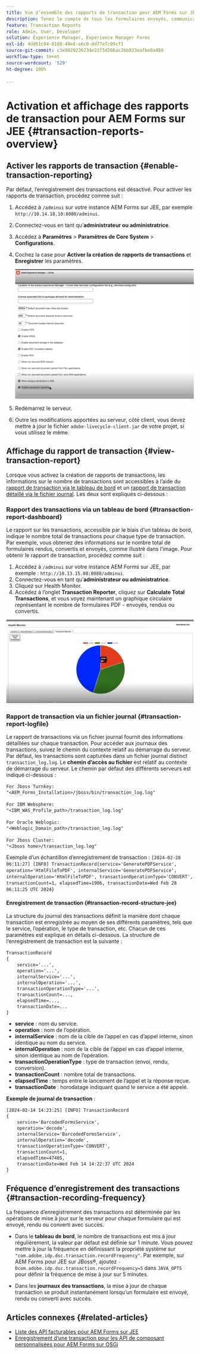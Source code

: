 ```yaml
---
title: Vue d’ensemble des rapports de transaction pour AEM Forms sur JEE
description: Tenez le compte de tous les formulaires envoyés, communications interactives générées, documents convertis dans un autre format, etc.
feature: Transaction Reports
role: Admin, User, Developer
solution: Experience Manager, Experience Manager Forms
exl-id: 4dd61c94-0108-49e8-a6c0-dd77e7c09cf1
source-git-commit: c3e9029236734e22f5d266ac26b923eafbe0a459
workflow-type: tm+mt
source-wordcount: '529'
ht-degree: 100%

---
```


# Activation et affichage des rapports de transaction pour AEM Forms sur JEE {#transaction-reports-overview}

<!--Transaction reports in AEM Forms on JEE let you keep a count of all transactions taken place on your AEM Forms deployment. The objective is to provide information about product usage and helps business stakeholders understand their digital processing volumes. Examples of a transaction include:

* Submission of a document
* Rendition of a document
* Conversion of a document from one file format to another 

For more information on what is considered a transaction, see [Billable APIs](../../forms/using/transaction-reports-billable-apis-jee.md). Transaction log helps you to gain information about the number of documents submitted, rendered, and converted.-->

## Activer les rapports de transaction {#enable-transaction-reporting}

Par défaut, l’enregistrement des transactions est désactivé. Pour activer les rapports de transaction, procédez comme suit :

1. Accédez à `/adminui` sur votre instance AEM Forms sur JEE, par exemple `http://10.14.18.10:8080/adminui`.
1. Connectez-vous en tant qu’**administrateur ou administratrice**.
1. Accédez à **Paramètres** > **Paramètres de Core System** > **Configurations**.
1. Cochez la case pour **Activer la création de rapports de transactions** et **Enregistrer** les paramètres.

   ![sample-transaction-report-jee](assets/enable-transaction-jee.png)

1. Redémarrez le serveur.
1. Outre les modifications apportées au serveur, côté client, vous devez mettre à jour le fichier `adobe-livecycle-client.jar` de votre projet, si vous utilisez le même.

<!--
* You can [enable transaction recording](../../forms/using/viewing-and-understanding-transaction-reports.md#setting-up-transaction-reports) from AEM Web Console. view transaction reports on author, processing, or publish instances. View transaction reports on author or processing instances for an aggregated sum of all transactions. View transaction reports on the publish instances for a count of all transactions that take place only on that publish instance from where the report is run.
-->

<!--Do not author content (Create adaptive forms, interactive communication, themes, and other authoring activities) and process documents (Use workflows, document services, and other processing activities) on the same AEM instance. Keep the transaction recording disabled for AEM Forms servers used to author content. Keep the transaction recording enabled for AEM Forms servers used to process documents.-->

## Affichage du rapport de transaction {#view-transaction-report}

Lorsque vous activez la création de rapports de transactions, les informations sur le nombre de transactions sont accessibles à l’aide du [rapport de transaction via le tableau de bord](#transaction-report-dashboard) et un [rapport de transaction détaillé via le fichier journal](#transaction-report-logfile). Les deux sont expliqués ci-dessous :

### Rapport des transactions via un tableau de bord {#transaction-report-dashboard}

Le rapport sur les transactions, accessible par le biais d’un tableau de bord, indique le nombre total de transactions pour chaque type de transaction. Par exemple, vous obtenez des informations sur le nombre total de formulaires rendus, convertis et envoyés, comme illustré dans l’image. Pour obtenir le rapport de transaction, procédez comme suit :

1. Accédez à `/adminui` sur votre instance AEM Forms sur JEE, par exemple : `http://10.13.15.08:8080/adminui`.
1. Connectez-vous en tant qu’**administrateur ou administratrice**.
1. Cliquez sur Health Monitor.
1. Accédez à l’onglet **Transaction Reporter**, cliquez sur **Calculate Total Transactions**, et vous voyez maintenant un graphique circulaire représentant le nombre de formulaires PDF - envoyés, rendus ou convertis.

![sample-transaction-report-jee](assets/transaction-piechart.png)


### Rapport de transaction via un fichier journal {#transaction-report-logfile}

Le rapport de transactions via un fichier journal fournit des informations détaillées sur chaque transaction. Pour accéder aux journaux des transactions, suivez le chemin du contexte relatif au démarrage du serveur. Par défaut, les transactions sont capturées dans un fichier journal distinct `transaction_log.log`. Le **chemin d’accès au fichier** est relatif au contexte de démarrage du serveur. Le chemin par défaut des différents serveurs est indiqué ci-dessous :

```
For Jboss Turnkey:
"<AEM_Forms_Installation>/jboss/bin/transaction_log.log"

For IBM Websphere: 
"<IBM_WAS_Profile_path>/transaction_log.log"

For Oracle Weblogic:
"<Weblogic_Domain_path>/transaction_log.log"

For Jboss Cluster:
"<Jboss home>/transaction_log.log"
```

Exemple d’un échantillon d’enregistrement de transaction :
`[2024-02-28 06:11:27] [INFO] TransactionRecord{service='GeneratePDFService', operation='HtmlFileToPDF', internalService='GeneratePDFService', internalOperation='HtmlFileToPDF', transactionOperationType='CONVERT', transactionCount=1, elapsedTime=1906, transactionDate=Wed Feb 28 06:11:25 UTC 2024}`

#### Enregistrement de transaction {#transaction-record-structure-jee}

La structure du journal des transactions définit la manière dont chaque transaction est enregistrée au moyen de ses différents paramètres, tels que le service, l’opération, le type de transaction, etc. Chacun de ces paramètres est expliqué en détails ci-dessous. La structure de l’enregistrement de transaction est la suivante :

```
TransactionRecord
{
    service='...', 
    operation='...', 
    internalService='...', 
    internalOperation='...', 
    transactionOperationType='...', 
    transactionCount=..., 
    elapsedTime=..., 
    transactionDate=...
}
```

* **service** : nom du service.
* **operation** : nom de l’opération.
* **internalService** : nom de la cible de l’appel en cas d’appel interne, sinon identique au nom du service.
* **internalOperation** : nom de la cible de l’appel en cas d’appel interne, sinon identique au nom de l’opération.
* **transactionOperationType** : type de transaction (envoi, rendu, conversion).
* **transactionCount** : nombre total de transactions.
* **elapsedTime** : temps entre le lancement de l’appel et la réponse reçue.
* **transactionDate** : horodatage indiquant quand le service a été appelé.

**Exemple de journal de transaction** :

```
[2024-02-14 14:23:25] [INFO] TransactionRecord
{
    service='BarcodedFormsService', 
    operation='decode', 
    internalService='BarcodedFormsService', 
    internalOperation='decode', 
    transactionOperationType='CONVERT', 
    transactionCount=1, 
    elapsedTime=47405, 
    transactionDate=Wed Feb 14 14:22:37 UTC 2024
}
```

## Fréquence d’enregistrement des transactions {#transaction-recording-frequency}

<!--Transaction persistence involves updating the total transaction count for SUBMIT, CONVERT, and RENDER operations on the server periodically: -->

La fréquence d’enregistrement des transactions est déterminée par les opérations de mise à jour sur le serveur pour chaque formulaire qui est envoyé, rendu ou converti avec succès.

* Dans le **tableau de bord**, le nombre de transactions est mis à jour régulièrement, la valeur par défaut est définie sur 1 minute. Vous pouvez mettre à jour la fréquence en définissant la propriété système sur `"com.adobe.idp.dsc.transaction.recordFrequency"`. Par exemple, sur AEM Forms pour JEE sur JBoss®, ajoutez `-Dcom.adobe.idp.dsc.transaction.recordFrequency=5` dans `JAVA_OPTS` pour définir la fréquence de mise à jour sur 5 minutes.

* Dans les **journaux des transactions**, la mise à jour de chaque transaction se produit instantanément lorsqu’un formulaire est envoyé, rendu ou converti avec succès.

<!-- A transaction remains in the buffer for a specified period (Flush Buffer time + Reverse replication time). By default, it takes approximately 90 seconds for the transaction count to reflect in the transaction report.

Actions like submitting a PDF Form, using Agent UI to preview an interactive communication, or using non-standard form submission methods are not accounted as transactions. AEM Forms provides an API to record such transactions. Call the API from your custom implementations to record a transaction.

## Supported Topology {#supported-topology}

Transaction reports are available only on AEM Forms on OSGi environment. It supports author-publish, author-processing-publish, and only processing topologies. For example, topologies, see [Architecture and deployment topologies for AEM Forms](../../forms/using/transaction-reports-overview.md).

The transaction count is reverse replicated from publish instances to author or processing instances. An indicative author-publish topology is displayed below:

![simple-author-publish-topology](assets/simple-author-publish-topology.png)

>[!NOTE]
>
>AEM Forms transaction reports does not support topologies that contain only publish instances.

### Guidelines for using transaction reports {#guidelines-for-using-transaction-reports}

* Disable transaction reports on all author instances as reports on author instances includes transactions registered during authoring activities.
* Enable the **Show transactions from publish only** option on the author instance to view cumulative transactions from all publish instances. You can also view transaction reports on each publish instance for actual transactions on that particular publish instance only.
* Do not use author instances to run workflows and process documents.
* Before using transaction reporting, if you are have a toplogy with publish servers, ensure that the reverse replication is enabled for all the publish instances.
* Transaction data is reverse-replicated from a publish instance to only corresponding author or processing instance. The author or processing instance cannot further replicate data to another instance. For example, if you have author-processing-publish topology, aggregated transaction data is replicated only to the processing instance.-->

## Articles connexes {#related-articles}

* [Liste des API facturables pour AEM Forms sur JEE](../../forms/using/transaction-reports-billable-apis-jee.md)
* [Enregistrement d’une transaction pour les API de composant personnalisées pour AEM Forms sur OSGi](/help/forms/using/record-transaction-custom-component-jee.md)
